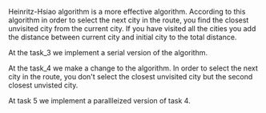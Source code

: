 Heinritz-Hsiao algorithm is a more effective algorithm.
According to this algorithm in order to select the next city in the route, you find the closest unvisited city from the current city. If you have visited all the cities
you add the distance between current city and initial city to the total distance. 

At the task_3 we implement a serial version of the algorithm.

At the task_4 we make a change to the algorithm. In order to select the next city in the route, you don't select the closest unvisited city but the second closest 
unvisted city.

At task 5 we implement a parallleized version of task 4.
